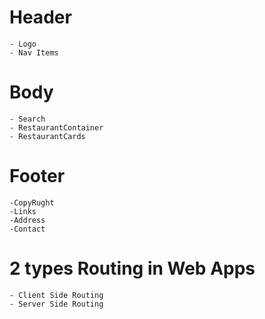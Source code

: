 # Header

    - Logo
    - Nav Items

# Body

    - Search
    - RestaurantContainer
    - RestaurantCards

# Footer

    -CopyRught
    -Links
    -Address
    -Contact

# 2 types Routing in Web Apps

    - Client Side Routing
    - Server Side Routing
